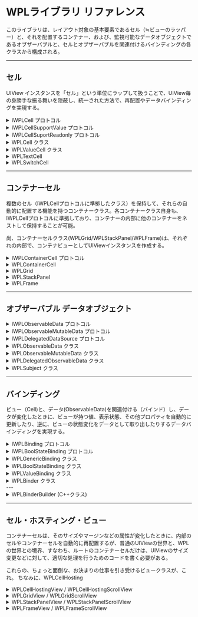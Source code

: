 # WPLライブラリ リファレンス

このライブラリは、レイアウト対象の基本要素であるセル（≒ビューのラッパー）と、それを配置するコンテナー、および、監視可能なデータオブジェクトであるオブザーバブルと、セルとオブザーバブルを関連付けるバインディングの各クラスから構成される。

---

## セル

UIView インスタンスを「セル」という単位にラップして扱うことで、UIView毎の身勝手な振る舞いを隠蔽し、統一された方法で、再配置やデータバインディングを実現する。

<details><summary>
IWPLCell プロトコル
</summary>

セルの基本プロトコル。
レイアウト関連の基本プロパティ、メソッド（サイズやアラインメントなど）と、バインディング可能な、visibility, enabledプロパティを定義。

### プロパティ

    @property(nonatomic) NSString* name;                      // 名前（任意）
    @property(nonatomic,readonly) UIView* view;               // セルに配置するビュー
    @property(nonatomic) UIEdgeInsets margin;                 // マージン
    @property(nonatomic) WPLCellAlignment hAlignment;         // 横方向配置指示
    @property(nonatomic) WPLCellAlignment vAlignment;         // 縦方向配置指示
    @property(nonatomic, readonly) CGSize actualViewSize;     // view.frame.size と同じ
    @property(nonatomic) CGSize requestViewSize;              // 要求サイズ
    @property(nonatomic) WPLVisibility visibility;            // 表示・非表示
    @property(nonatomic) bool enabled;                        // 有効/無効

### セルオブジェクトの解放

リスナーや参照関係を確実にクリアするため、不要になったセルオブジェクトは dispose を呼び出して破棄することが望ましい。コンテナーセルのdisposeを呼び出すと、その管理下にあるすべてのセルがdisposeされる。

    - (void) dispose;

</details>

<details><summary>
IWPLCellSupportValue プロトコル
</summary>

value属性と、ビューへの入力を監視するリスナー（バインディングクラスが利用）を定義する。

### プロパティ

IWPLCell プロトコル のプロパティに加えて、以下を定義。

    @property(nonatomic) id value;

### ビューの入力（値の変更）監視用イベントリスナー

    // リスナー登録
    - (id) addInputChangedListener:(id)target selector:(SEL)selector;

    // リスナーの登録を解除
    - (void) removeInputListener:(id)key;


</details>

<details><summary>
IWPLCellSuportReadonly プロトコル
</summary>

readonly属性をサポートするビューをホストするセルを定義する。

### プロパティ

    @property(nonatomic) bool readonly;

</details>


<details><summary>
WPLCell クラス
</summary>

ReadOnly や Value を持たないビュー(UIView,UIButtonなど)を１つ内包することが可能なセルクラス。

### WPLCellの作成

    + (instancetype) newCellWithView:(UIView*)view
                                name:(NSString*) name
                              margin:(UIEdgeInsets) margin
                     requestViewSize:(CGSize) requestViewSize
                          hAlignment:(WPLCellAlignment)hAlignment
                          vAlignment:(WPLCellAlignment)vAlignment
                          visibility:(WPLVisibility)visibility;

    // C++版
    + (instancetype) newCellWithView:(UIView*) view
                                name:(NSString*) name
                              params:(const WPLCellParams&) params;

### WPLCellParams

C++版のイニシャライザで使用するパラメータクラス。
一般的な値はC++のコンストラクタでセットされるので、必要なパラメータだけ変更すればよく、定義を簡素化できる。

    - margin : UIEdgeInsets (left/top/right/bottom)

        ビューのマージン（デフォルト：0）

    - requestViewSize: CGSize

        0: auto ... Viewのサイズに合わせる（デフォルト）
        正値: fixed ... 指定されたサイズに固定
        負値: stretch ... コンテナにfitする

    - align : WPLAlignment (horz/vert)

        コンテナ内での配置位置指定

    - visibility : WPLVisibility

        VISIBLE: 表示
        COLLAPSED: 非表示（サイズゼロとして扱う）
        INVISIBLE: 非表示（ビューのサイズは有効）


### 継承するプロトコル
- IWPLCell
</details>

<details><summary>
WPLValueCell クラス
</summary>

値（value属性）を持つセルクラス。これは仮想クラスであり、valueの型、内包するViewのタイプに応じて、サブクラス化して利用する。

### 継承するプロトコル
- IWPLCell
- IWPLCellSupportValue

</details>

<details><summary>
WPLTextCell
</summary>

値（value属性）として、テキストを持つビュー（UILabel, UITextView, UJTextField）を内包するセルクラス。

継承するプロトコル
- IWPLCell
- IWPLCellSupportValue
- IWPLCellSuportReadonly

</details>


<details><summary>
WPLSwitchCell
</summary>

値（value属性）として、bool値を持つビュー（UISwitch）を内包するセルクラス。

継承するプロトコル
- IWPLCell
- IWPLCellSupportValue

</details>

---

## コンテナーセル

複数のセル（IWPLCellプロトコルに準拠したクラス）を保持して、それらの自動的に配置する機能を持つコンテナークラス。各コンテナークラス自身も、IWPLCellプロトコルに準拠しており、コンテナーの内部に他のコンテナーをネストして保持することが可能。

尚、コンテナーセルクラス(WPLGrid/WPLStackPanel/WPLFrame)は、それぞれの内部で、コンテナビューとしてUIViewインスタンスを作成する。

<details><summary>
IWPLContainerCell プロトコル
</summary>

コンテナセルのインターフェース。
addCell, removeCell, findByName, findByView など、サブセルを管理するためのメソッドと、レイアウト用のメソッド/プロパティを定義している。

### メソッド

    // セルを追加
    - (void) addCell:(id<IWPLCell>) cell;

    // セルを削除
    - (void) removeCell:(id<IWPLCell>) cell;

    // セルの名前で検索
    - (id<IWPLCell>) findByName:(NSString*) name;

    // ビューでセルを検索
    - (id<IWPLCell>) findByView:(UIView*) view;

</details>

<details><summary>
WPLContainerCell
</summary>

IWPLContainerCell プロトコルを実装した仮想クラス。
コンテナセル(StackPanel/Grid/Frame)共通実装.

</details>

<details><summary>
WPLGrid
</summary>

WFP/UWP の Grid にインスパイヤされたクラス。
あらかじめ Row/Column を定義し、その中にセルを配置する。HTML の &lt;table&gt; っぽいレイアウトが可能なコンテナ。

### Gridの生成

    + (instancetype) gridWithName:(NSString*) name
                           params:(const WPLGridParams&) params;


### WPLGridParams (extends WPLCellParams)

- dimension: WPLGridDefinition

    WPLGridDefinition

        NSArray<NSNumber*>* rowDefs;        // row毎の高さの配列
        NSArray<NSNumber*>* colDefs;        // column毎の幅の配列

        高さ、幅に、正値を指定すると、その固定サイズとなる。
        AUTO を指定すると、中に配置されるCellを収容できるサイズに伸縮する(XAMLの"AUTO"と同じ)。
        STRC を指定すると、残りのサイズいっぱいに広がる(XAMLの"*"と同じ）。
        STRC は複数指定でき、その場合は、残りのサイズが按分される。按分する比率を指定する場合は、STRCx(n) マクロを使用する。例えば、STRC,STRCx(2) と指定すると、1:2 に按分される。
        ※STRCx(1) は STRC と同義。

- cellSpacing: CGSize

    セルとセルの間隔
    当たり前の機能だと思うんだが、WPF/UWP の Gridには、なぜかこれがなくて結構不自由したものだ。

### グリッドへのセル追加

IWPLContainerCell#addCellは、0行0列にセルを追加するメソッドとして動作し、これに加えて、row/column を指定してセルを追加するには、Grid専用のメソッドを利用する。

    // 0行0列にセルを追加
    - (void) addCell:(id<IWPLCell>)cell;
    
    // row/columnにセルを追加
    - (void) addCell:(id<IWPLCell>)cell 
                 row:(NSInteger)row 
              column:(NSInteger)column;
    
    // rowSpan, colSpanを指定してセルを追加
    - (void) addCell:(id<IWPLCell>)cell 
                 row:(NSInteger)row 
              column:(NSInteger)column 
             rowSpan:(NSInteger)rowSpan 
             colSpan:(NSInteger)colSpan;

### グリッド構成の動的な変更

回転や画面分割などによるサイズ変更時に、グリッドの構成を変更したいことがあるが、
グリッドやセルを作り直すのはコストが大きい。そのような場合には、
reformWithParams:updateCell を使用する。

例）landscape / portrait でrow/columnを入れ替える

    - (void) layoutFor:(bool)landscape {
        let cols = (landscape) ? @[AUTO,AUTO,AUTO] : @[AUTO,AUTO];
        let rows = (landscape) ? @[AUTO,AUTO] : @[AUTO,AUTO,AUTO];

        [grid reformWithParams:WPLGridParams(grid.currentParams)
                                .colDefs(@[AUTO,STRC,AUTO])
                                .rowDefs(@[AUTO,AUTO,AUTO])
                updateCell:^WPLCellPosition(id<IWPLCell> cell, WPLCellPosition pos) {
                    let i = pos.row;
                    pos.row = pos.column;
                    pos.column = i;
                    return pos;
                }];
    }

第１引数のparamsを、WPLGridParams(grid.currentParams) をベースして変更している点に注意。
WPLGridParams()をベースにすると、visibilityなど、WPLCellParamsの属性がデフォルト値で初期化されてしまい、意図しない表示になってしまうことがある。

</details>

<details><summary>
WPLStackPanel
</summary>

WFP/UWP の StackPanel にインスパイヤされたクラス。
縦または、横方向にセルを並べて配置する。

### StackPanel の生成

    + (instancetype) stackPanelWithName:(NSString*) name
                                 params:(const WPLStackPanelParams&)params;

### WPLStackPanelParams

- orientation : WPLOrientation
    
    セルの配置方向(horz/vert)

- cellSpacing : NSInteger

    セルとセルの間隔（デフォルト：0）

</details>

<details><summary>
WPLFrame
</summary>

セルを１つだけ配置する一番シンプルなコンテナ。
WPF/UWPでは、しばしば、この用途で、row/columnを定義しない（1x1の）Gridを使うし、このライブラリでも、同じように使えるが、そのような場合には、WPLFrameを使った方がコンパクトでオーバーヘッドも少ない。

</details>

---

## オブザーバブル データオブジェクト

<details><summary>
IWPLObservableData プロトコル
</summary>

すべての監視可能なデータオブジェクトの基底i/f

### プロパティ

    @property (nonatomic,readonly) id value;
    @property (nonatomic,readonly) NSString* stringValue;
    @property (nonatomic,readonly) CGFloat floatValue;
    @property (nonatomic,readonly) bool boolValue;
    @property (nonatomic,readonly) NSInteger intValue;

### 値が変更されたときのイベント

オブザーバブルデータオブジェクトには、値の変更を監視するためのイベントリスナーを登録することが可能。

    // 値変更監視リスナーを追加する
    // @return 登録されたリスナーを識別するキー (登録解除に使う)
    - (id) addValueChangedListener:(id)target selector:(SEL)selector;

    // リスナーを登録解除する
    // @param key   addValueChangedListener の戻り値
    - (void) removeValueChangedListener:(id)key;

    // 値変更イベントの発行
    - (void) valueChanged;

### 依存関係の管理

このデータオブジェクトの値が変更されたとき、それに伴ってデータが変更される関連オブジェクトを定義する。つまり、このデータオブジェクトの変更イベントとともに、addRelation(s)で追加されたオブジェクトについても、変更イベントが発生する。

    - (void) addRelation:(id<IWPLObservableData>)relation;

    - (void) addRelations:(NSArray<id<IWPLObservableData>>*) relations;

    - (void) removeRelation:(id<IWPLObservableData>)relation;

</details>

<details><summary>
IWPLObservableMutableData プロトコル
</summary>

変更可能なデータを保持するデータクラス（WPLObservableMutableData）を表現するためのプロトコル。

### プロパティ

IWPLObservableDataと同じプロパティを持つが、これらがR/W可能になっている点だけ異なる。

    @property (nonatomic) id value;
    @property (nonatomic) NSString* stringValue;
    @property (nonatomic) CGFloat floatValue;
    @property (nonatomic) bool boolValue;
    @property (nonatomic) NSInteger intValue;

</details>

<details><summary>
IWPLDelegatedDataSource プロトコル
</summary>

外部の値にデリゲートする監視可能データオブジェクトのi/f
つまり、このプロトコルをサポートするオブジェクト自身は、データ（value）を持たず、他のオブジェクトの値を参照して動的に値を返す（sourceDelegate を呼び出して得た値を返す）ようにふるまう。

### 値を取得するデリゲート

値を取得するデリゲートとして、ブロック型関数、または、Target/Selectorのどちらかを利用することが可能。
両方設定されている場合は、ブロック型関数版の方を優先し、Target/Selector版は無視する。

    // ブロック型関数版
    // typedef id (^WPLSourceDelegateProc)(id<IWPLDelegatedDataSource>);
    @property (nonatomic) WPLSourceDelegateProc sourceDelegateBlock;

    // Target/Selector 版
    // id someMethod:(id<IWPLDelegateDataSource> me);
    @property (nonatomic) MICTargetSelector* sourceDelegateSelector;

</details>

<details><summary>
WPLObservableData クラス
</summary>

IWPLObservableData プロトコルに準拠した、WPLObservableMutableData, WPLDelegatedObservableData の共通の基底仮想クラス。このクラスを直接利用することはない。
</details>


<details><summary>
WPLObservableMutableData クラス
</summary>

IWPLObservableMutableData プロトコルに準拠した、変更可能な値を保持する「ふつう」のデータクラス。
NSString, NSInteger, bool, CGFloat の各プリミティブ型は専用のプロパティで操作可能。それ以外は、id型プロパティで対応。
valueプロパティが変化すると、自動的にvalueChangeイベントが発行される。
</details>

<details><summary>
WPLDelegatedObservableData クラス
</summary>

IWPLDelegatedObservableData プロトコルに準拠した、外部の値にデリゲートする監視可能データオブジェクト。
dataSource に、値を取得するデリゲートをセットして使用する。
単独で使用する場合は、値が変化するときに、明示的に valueChanged を呼び出す必要があるが、通常は、外部の値として、他のオブザーバブルデータオブジェクトを参照する場合は、その Relation に登録しておくことで、valueChangedイベントの発行を自動化できる。

</details>

<details><summary>
WPLSubject クラス
</summary>

WPLObservableMutableData と、ほとんど同じだが、valueに値をセットしたとき、値が変化していても、変化していなくても、valueChangedイベントを発行する点だけ異なる。つまり、単純なイベント発行/監視（バインド）を 他のObservableDataと同じスタイルで記述できるようにするためのクラスである。

</details>


---

## バインディング

ビュー（Cell)と、データ(ObservableData)を関連付ける（バインド）し、データが変化したときに、ビューが持つ値、表示状態、その他プロパティを自動的に更新したり、逆に、ビューの状態変化をデータとして取り出したりするデータバインディングを実現する。

<details><summary>
IWPLBinding プロトコル
</summary>

１つのバインディング、すなわち、１つのセルと、１つのデータソースのペアを保持して、それぞれの間でのデータの更新を管理するオブジェクトのi/fを規定する。

### プロパティ
    
    // セル
    @property (nonatomic,readonly) id<IWPLCell> cell;

    // データソース
    @property (nonatomic,readonly) id<IWPLObservableData> source;

    // バインドモード
    @property (nonatomic,readonly) WPLBindingMode bindingMode;

        WPLBindingModeTWO_WAY,                   // TwoWay
        WPLBindingModeVIEW_TO_SOURCE_WITH_INIT,  // OneWayToSource   初期化時だけSOURCE->View に反映する
        WPLBindingModeSOURCE_TO_VIEW,            // OneWay
        WPLBindingModeVIEW_TO_SOURCE,            // OneWayToSource

    // 値変更時のカスタムアクション
    @property (nonatomic,readonly) WPLBindingCustomAction customAction;

        typedef void (^WPLBindingCustomAction)(id<IWPLBinding> sender, bool fromView);
        値が変化したタイミングで、セルとデータソースの標準的なバインディング以外の処理が必要な場合に利用可能。


### オブジェクト解放
参照・依存関係をクリアするために、不要になれば、dispose を呼ぶことが望ましい。    
※WPLBinder クラスを利用することにより、dispose の呼び出しなどを自動化できる。

    - (void) dispose;

</details>

<details><summary>
IWPLBoolStateBinding プロトコル
</summary>

bool型データソースとViewの状態（＝セルの visibility, enabled, readonly 属性)のBindingを実現するための i/f

### プロパティ

    // bool値を、セル（ビュー）のどの属性に関連付けるか
    @property (nonatomic, readonly) WPLBoolStateActionType actionType;

        WPLBoolStateActionTypeVISIBLE_COLLAPSED,  // bool --> ビューの表示・非表示（サイズゼロ扱い）
        WPLBoolStateActionTypeVISIBLE_INVISIBLE,  // bool --> ビューの表示・非表示（サイズは維持）  
        WPLBoolStateActionTypeENABLED,            // bool --> ビューの有効・無効
        WPLBoolStateActionTypeREADONLY,         　// bool --> RW・RO

    // bool 値の意味を反転する場合は true にする
    @property (nonatomic, readonly) bool negation;

</details>

<details><summary>
WPLGenericBinding クラス
</summary>

IWPLBindingに準拠するバインディングの基底クラス。通常は、サブクラスの WPLValueBinding, WPLBoolStateBinding を使用するが、ViewのbackgroundColor や alpha など、（Cellのプロパティではなく）Viewのプロパティにバインドするようなケースには、このクラスを直接使用して、customActionに処理を記述するか、あるいは、サブクラスを作成して、onSourceChanged: をオーバーライドする。

### 初期化

    - (instancetype) initWithCell:(id<IWPLCell>)cell
                           source:(id<IWPLObservableData>)source
                      bindingMode:(WPLBindingMode)bindingMode
                     customAction:(WPLBindingCustomAction) customAction;

</details>

<details><summary>
WPLBoolStateBinding クラス
</summary>

IWPLBoolStateBinding プロトコルに準拠し、Cellの bool型属性（visibility, enabled, readonly）にデータをバインドすることを目的としたバインディングクラス。

### 初期化

    - (instancetype) initWithCell:(id<IWPLCell>) cell
                           source:(id<IWPLObservableData>) source
                     customAction:(WPLBindingCustomAction)customAction
                       actionType:(WPLBoolStateActionType) actionType
                         negation:(bool)negation;
                        
</details>

<details><summary>
WPLValueBinding クラス
</summary>

IWPLCellSupportValue プロトコルに準拠したセルクラス（WPLValueCellなど）の value属性と、データソースをバインドすることを目的としたバインディングクラス。

### 初期化

    - (instancetype) initWithCell:(id<IWPLCell>) cell
                           source:(id<IWPLObservableData>) source
                      bindingMode:(WPLBindingMode)bindingMode
                     customAction:(WPLBindingCustomAction)customAction;


</details>

<details><summary>
WPLBinder クラス
</summary>

Cell と　ObservableData のバインドを管理するクラス。

このクラスを使わなくても、それぞれのインスタンスをBindingクラスを使って関連づけていけばよいのだが、
Viewごとにそれらの構築用のコードを書いて、どこか（Viewクラスのメンバーなど）に保持しなければならず、コード量も少なくなく、保守性、可読性が悪くなる。そこで、柔軟性を多少犠牲にして（例えばプロパティはすべて文字列の名前をつけてアクセスする、とか）、できるだけ簡潔に利用できるようにすることを目指したクラス。

尚、このクラス内では、バインドされるデータソースのことを、バインド可能なプロパティ(bindable property)または、単にプロパティ、と呼んでいる。ObjC的な意味のプロパティと混同しないように。

WPLBinderは、以下の手順で使う。
1. WPLBinder インスタンスを作成（ViewControllerのフィールドなどとして保持）
2. WPLBinder インスタンスに、バインド可能なプロパティを登録
3. バインド可能なプロパティに対して、Cellを関連づけて登録

### 初期化

    - (instancetype) init;

### 自動解放の制御

    // dispose 時に、登録されている　binding に対して dispose を呼ぶか？
    // default:true
    @property (nonatomic) bool autoDisposeBindings;
    
    // dispose 時に、登録されている　データソース (ObservableData) に対して dispose を呼ぶか？
    // default:true
    @property (nonatomic) bool autoDisposeProperties;

### バインド可能なプロパティ（データソース）の登録・取得・登録解除

    /**
     * 通常の値型（ObservableMutableData型）プロパティを作成して登録
     * @param initialValue 初期値
     * @param key プロパティを識別するキー(nilなら、内部で生成して戻り値に返す）。
     * @return プロパティを識別するキー
     */
    - (id) createPropertyWithValue:(id)initialValue withKey:(id) key;

    /**
     * 依存型(DelegatedObservableData型）プロパティを生成して登録
     * @param key プロパティを識別するキー（nilなら内部で生成して戻り値に返す）。
     * @param sourceProc 値を解決するための関数ブロック
     * @param relations このプロパティが依存するプロパティ（のキー）
     *                  このメソッドが呼び出される時点で解決できなければ、指定は無効となるので、定義順序に注意。
     */
    - (id) createDependentPropertyWithKey:(id)key 
                               sourceProc:(WPLSourceDelegateProc)sourceProc 
                                dependsOn:(id)relations, ... NS_REQUIRES_NIL_TERMINATION;

    /**
     * 上のメソッドの可変長引数部分をva_list型引数で渡せるようにしたメソッド
     */
    - (id) createDependentPropertyWithKey:(id)key 
                               sourceProc:(WPLSourceDelegateProc)sourceProc 
                                dependsOn:(NSString*) firstRelation 
                        dependsOnArgument:(va_list) args;

    /**
     * 外部で作成したObservableData型のインスタンスをプロパティとしてバインダーに登録する。
     * @param prop ObservableData型インスタンス
     * @param key プロパティを識別するキー（nilなら内部で生成して戻り値に返す）。
     */
    - (id) addProperty:(id<IWPLObservableData>) prop forKey:(id) key;

    /**
     * 登録済みのプロパティを取得
     * @param key   createProperty/createDependentProperty の戻り値
     * @return IWPLObservableData型インスタンス（未登録ならnil）
     */
    - (id<IWPLObservableData>) propertyForKey:(id)key;

    /**
     * Observablega*MutableData型のプロパティを取得
     * @param key   createProperty/createDependentProperty の戻り値
     * @return IWPLObservableMutableData型インスタンス
     *         未登録、または、指定されたプロパティがMutableでなければnil
     */
    - (id<IWPLObservableMutableData>) mutablePropertyForKey:(id)key;

    /**
     * プロパティをバインダーから削除する。
     * @param key   addProperty, createProperty / createDependentProperty などが返した値。
     */
    - (void) removeProperty:(id)key;

### Cellとプロパティの関連づけ

    /**
    　* セルの値とプロパティのバインディングを作成して登録
    　* @param propKey   バインドするプロパティを識別するキー（必ず登録済みのものを指定）
    　* @param cell      バインドするセル
    　* @param bindingMode   VIEW_TO_SOURCE_WITH_INIT | VIEW_TO_SOURCE | SOURCE_TO_VIEW | TWOWAY
    　* @param customAction  プロパティ、または、セルの値が変更されたときのコールバック関数（nil可）
    　* @return 作成された binding インスタンス
    　*/
    - (id<IWPLBinding>) bindProperty:(id)propKey
                    withValueOfCell:(id<IWPLCell>)cell
                        bindingMode:(WPLBindingMode)bindingMode
                        customActin:(WPLBindingCustomAction)customAction;

    /**
    　* セルの状態(Bool型）とプロパティのバインディングを作成して登録
    　* @param propKey       バインドするプロパティを識別するキー（必ず登録済みのものを指定）
    　* @param cell          バインドするセル
    　* @param actionType    Cellの何とバインドするか？
    　* @param negation      trueにすると、bool値を反転する
    　* @param customAction  プロパティ、または、セルの値が変更されたときのコールバック関数（nil可）
    　* @return 作成された binding インスタンス
    　*/
    - (id<IWPLBinding>) bindProperty:(id)propKey
                withBoolStateOfCell:(id<IWPLCell>)cell
                        actionType:(WPLBoolStateActionType) actionType
                            negation:(bool) negation
                        customActin:(WPLBindingCustomAction)customAction;

    /**
    　* 特殊なバインドを作成　（SOURCE to VIEWのみ）
    　* バインドの内容は、customAction に記述する。
    　* （ソースが変更されると、customAction が呼び出されるので、そこでなんでも好きなことをするのだ）
    　*/
    - (id<IWPLBinding>) bindProperty:(id)propKey
                            withCell:(id<IWPLCell>)cell
                        customAction:(WPLBindingCustomAction) customAction;

    /**
    　* 外部で作成したバインディングインスタンスを登録する。
    　* @param binding   バインディングインスタンス
    　*/
    - (void) addBinding:(id<IWPLBinding>) binding;


    /**
    　* バインドを解除する
    　* @param binding   バインディングインスタンス
    　*/
    - (void) unbind:(id<IWPLBinding>) binding;

### バインディングの破棄

    - (void) dispose;

</details>
---

<details><summary>
WPLBinderBuilder (C++クラス)
</summary>

WPLBinderを使ったバインディングの構築を、C++の書式でエレガントにやってみよう、という試み。

例えば、

    _binder = [[WPLBinder alloc] init];
    // bool型のプロパティをhogeという名前で登録 (初期値はtrue)
    id propKey = [_binder createPropertyWithValue:@true @"hoge"];
    // hogeにcellのvisibilityを関連づける
    [_binder bindProperty:propKey
      withBoolStateOfCell:cell
               actionType:WPLBoolStateActionTypeVISIBILITY_COLLAPLSED
                 negation:false
              customActin:nil];

というコードは、C++で次のように書ける。シンプルだろ？

    _binder = WPLBinderBuilder()
                .property(@"hoge", true)
                .bindState(@"hoge, cell, WPLBoolStateActionTypeVISIBILITY_COLLAPLSED)
                .build();



</details>

---

##  セル・ホスティング・ビュー

コンテナーセルは、そのサイズやマージンなどの属性が変化したときに、内部のセルやコンテナーセルを自動的に再配置するが、普通のUIViewの世界と、WPLの世界との境界、すなわち、ルートのコンテナーセルだけは、UIViewのサイズ変更などに対して、適切な処理を行うためのコードを書く必要がある。

これらの、ちょっと面倒な、お決まりの仕事を引き受けるビュークラスが、これ。
ちなみに、WPLCellHosting

<details><summary>
WPLCellHostingView / WPLCellHostingScrollView 
</summary>

汎用的な、セル・ホスティング・ビュークラス。
あらかじめ用意した containerCell をプロパティとして与えることで、セル・ホスティング・ビューのサイズ変更などに合わせて、containerCellが適切に再配置される。

WPLCellHostingViewはUIViewから派生しているのに対して、WPLCellHostingScrollViewは、UIScrollView から派生しており、親ビュー上での frame を指定しておくと、そのサイズがコンテントのサイズより小さくなると、自動的にスクロールが有効になる。

また、セルホスティングビューは、親となるビュー(UIViewContainer#viewなど)に配置することになるが、その配置には、NSLayoutConstraint などが使え、さらに、NSLayoutConstraint を使うなら、[AutoLayoutBuilder](/layouter/auto-layout.md)が便利。

尚、通常は、特定のレイアウターをあらかじめ保持している、サブクラスの、WPLGridView/WPLGridScrollView, WPLStackView/WPLStackPanelScrollView, WPLFrameView/WPLFrameScrollView など使用する。
</details>

<details><summary>
WPLGridView / WPLGridScrollView
</summary>

WPLCellHostingView / WPLCellHostingScrollView の containerCellプロパティに、WPLGrid インスタンスがセットされたもの。
WPLCellHostingViewとWPLGridを別々に作ってセットすることすら面倒なもので。
</details>

<details><summary>
WPLStackPanelView / WPLStackPanelScrollView
</summary>
WPLCellHostingView の containerCellプロパティに、WPLStackPanel インスタンスがセットされたもの。
</details>

<details><summary>
WPLFrameView / WPLFrameScrollView
</summary>
WPLCellHostingView の containerCellプロパティに、WPLFrame インスタンスがセットされたもの。
</details>

